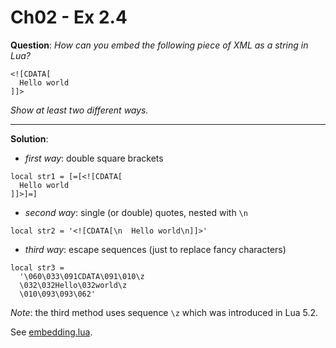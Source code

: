 Ch02 - Ex 2.4
============

**Question**: *How can you embed the following piece of XML as a string in
Lua?*

    <![CDATA[
      Hello world
    ]]>

*Show at least two different ways.*

-------------

**Solution**:

* *first way*: double square brackets

````
local str1 = [=[<![CDATA[
  Hello world
]]>]=]
````

* *second way*: single (or double) quotes, nested with `\n`

````
local str2 = '<![CDATA[\n  Hello world\n]]>'
````

* *third way*: escape sequences (just to replace fancy characters)

````
local str3 = 
  '\060\033\091CDATA\091\010\z
  \032\032Hello\032world\z
  \010\093\093\062'
````

*Note*: the third method uses sequence `\z` which was introduced in Lua 5.2.

See [embedding.lua](embedding.lua).